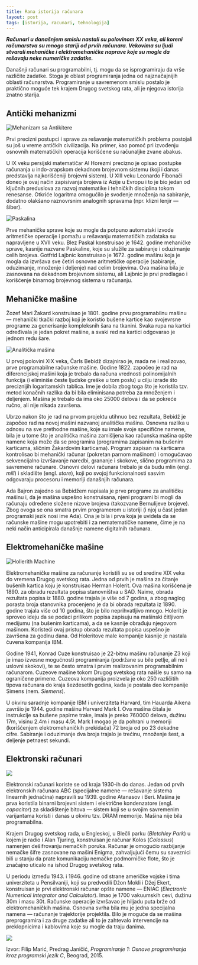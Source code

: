 ```yaml
---
title: Rana istorija računara
layout: post
tags: [istorija, racunari, tehnologija]
---
```


***Računari u današnjem smislu nastali su polovinom XX veka, ali koreni računarstva su mnogo stariji od prvih računara. Vekovima su ljudi stvarali mehaničke i elektromehaničke naprave koje su mogle da rešavaju neke numeričke zadatke.***

Današnji računari su programabilni, tj. mogu da se isprogramiraju da vrše različite zadatke. Stoga je oblast programiranja jedna od najznačajnijih oblasti računarstva. Programiranje u savremenom smislu postalo je praktično moguće tek krajem Drugog svetskog rata, ali je njegova istorija znatno starija.

## Antički mehanizmi

![Mehanizam sa Antikitere](https://upload.wikimedia.org/wikipedia/commons/thumb/5/5c/Antikythera_Mechanissem_w.jpg/673px-Antikythera_Mechanissem_w.jpg)

Prvi precizni postupci i sprave za rešavanje matematičkih problema postojali su još u vreme antičkih civilizacija. Na primer, kao pomoć pri izvođenju osnovnih matematičkih operacija korišćene su računaljke zvane abakus.

U IX veku persijski matematičar Al Horezmi precizno je opisao postupke računanja u indo-arapskom dekadnom brojevnom sistemu (koji i danas predstavlja najkorišćeniji brojevni sistem). U XIII veku Leonardo Fibonači doneo je ovaj način zapisivanja brojeva iz Azije u Evropu i to je bio jedan od ključnih preduslova za razvoj matematike i tehničkih disciplina tokom renesanse. Otkriće logaritma omogućilo je svođenje množenja na sabiranje, dodatno olakšano raznovrsnim analognih spravama (npr. klizni lenjir — šiber).

![Paskalina](https://upload.wikimedia.org/wikipedia/commons/thumb/7/78/Pascaline-CnAM_823-1-IMG_1506-black.jpg/400px-Pascaline-CnAM_823-1-IMG_1506-black.jpg)

Prve mehaničke sprave koje su mogle da potpuno automatski izvode aritmetičke operacije i pomažu u rešavanju matematičkih zadataka su napravljene u XVII veku. Blez Paskal konstruisao je 1642. godine mehaničke sprave, kasnije nazvane Paskaline, koje su služile za sabiranje i oduzimanje celih brojeva. Gotfrid Lajbnic konstruisao je 1672. godine mašinu koja je mogla da izvršava sve četiri osnovne aritmetičke operacije (sabiranje, oduzimanje, množenje i deljenje) nad celim brojevima. Ova mašina bila je zasnovana na dekadnom brojevnom sistemu, ali Lajbnic je prvi predlagao i korišćenje binarnog brojevnog sistema u računanju.

## Mehaničke mašine

Žozef Mari Žakard konstruisao je 1801. godine prvu
programabilnu mašinu — mehanički tkački razboj koji je koristio bušene kartice kao svojevrsne programe za generisanje kompleksnih šara na tkanini. Svaka rupa na kartici određivala je jedan pokret mašine, a svaki red na kartici odgovarao je jednom redu šare.

![Analitička mašina](http://ds-wordpress.haverford.edu/bitbybit/wp-content/uploads/2012/07/Chapter_2-60.jpg)

U prvoj polovini XIX veka, Čarls Bebidž dizajnirao je, mada ne i realizovao, prve programabilne računske mašine. Godine 1822. započeo je rad na diferencijskoj mašini koja je trebalo da računa vrednosti polinomijalnih funkcija (i eliminiše česte ljudske greške u tom poslu) u cilju izrade što preciznijih logaritamskih tablica. Ime je dobila zbog toga što je koristila tzv. metod konačnih razlika da bi bila eliminisana potreba za množenjem i deljenjem. Mašina je trebalo da ima oko 25000 delova i da se pokreće ručno, ali nije nikada završena.

Ubrzo nakon što je rad na prvom projektu utihnuo bez rezultata, Bebidž je započeo rad na novoj mašini nazvanoj analitička mašina. Osnovna razlika u odnosu na sve prethodne mašine, koje su imale svoje specifične namene, bila je u tome što je analitička mašina zamišljena kao računska mašina opšte namene koja može da se programira (programima zapisanim na bušenim karticama, sličnim Žakardovim karticama). Program zapisan na karticama kontrolisao bi mehanički računar (pokretan parnom mašinom) i omogućavao sekvencijalno izvršavanje naredbi, grananje i skokove, slično programima za savremene računare. Osnovni delovi računara trebalo je da budu mlin (engl. *mill*) i skladište (engl. *store*), koji po svojoj funkcionalnosti sasvim odgovaraju procesoru i memoriji današnjih računara.

Ada Bajron zajedno sa Bebidžem napisala je prve programe za analitičku mašinu i, da je mašina uspešno konstruisana, njeni programi bi mogli da računaju određene složene nizove brojeva (takozvane Bernulijeve brojeve). Zbog ovoga se ona smatra prvim programerom u istoriji (i njoj u čast jedan programski jezik nosi ime Ada). Ona je bila i prva koja je uvidela da se računske mašine mogu upotrebiti i za nematematičke namene, čime je na neki način anticipirala današnje namene digitalnih računara.

## Elektromehaničke mašine

![Hollerith Machine](https://upload.wikimedia.org/wikipedia/commons/thumb/4/4e/HollerithMachine.CHM.jpg/1024px-HollerithMachine.CHM.jpg)

Elektromehaničke mašine za računanje koristili
su se od sredine XIX veka do vremena Drugog svetskog rata. Jedna od prvih je mašina za čitanje bušenih kartica koju je konstruisao Herman Holerit. Ova mašina korišćena je 1890. za obradu rezultata popisa stanovništva u SAD. Naime, obrada rezultata popisa iz 1880. godine trajala je više od 7 godina, a zbog naglog porasta broja stanovnika procenjeno je da bi obrada rezultata iz 1890. godine trajala više od 10 godina, što je bilo neprihvatljivo mnogo. Holerit je sproveo ideju da se podaci prilikom popisa zapisuju na mašinski čitljivom medijumu (na bušenim karticama), a da se kasnije obrađuju njegovom mašinom. Koristeći ovaj pristup obrada rezultata popisa uspešno je završena za godinu dana. Od Holeritove male kompanije kasnije je nastala čuvena kompanija IBM.

Godine 1941, Konrad Cuze konstruisao je 22-bitnu mašinu računanje Z3 koji je imao izvesne mogućnosti programiranja (podržane su bile petlje, ali ne i uslovni skokovi), te se često smatra i prvim realizovanim programabilnim računarom. Cuzeove mašine tokom Drugog svetskog rata naišle su samo na ograničene primene. Cuzeova kompanija proizvela je oko 250 različitih tipova računara do kraja šezdesetih godina, kada je postala deo kompanije Simens (nem. *Siemens*).

U okviru saradnje kompanije IBM i univerziteta Harvard, tim Hauarda Aikena završio je 1944. godine mašinu Harvard Mark I. Ova mašina čitala je instrukcije sa bušene papirne trake, imala je preko 760000 delova, dužinu 17m, visinu 2.4m i masu 4.5t. Mark I mogao je da pohrani u memoriji (korišćenjem elektromehaničkih prekidača) 72 broja od po 23 dekadne cifre. Sabiranje i oduzimanje dva broja trajalo je trećinu, množenje šest, a deljenje petnaest sekundi.

## Elektronski računari

![](https://upload.wikimedia.org/wikipedia/commons/thumb/4/4b/Colossus.jpg/1024px-Colossus.jpg)

Elektronski računari koriste se od kraja 1930-ih do danas. Jedan od prvih elektronskih računara ABC (specijalne namene — rešavanje sistema linearnih jednačina) napravili su 1939. godine Atanasov i Beri. Mašina je prva koristila binarni brojevni sistem i električne kondenzatore (engl. *capacitor*) za skladištenje bitova — sistem koji se u svojim savremenim varijantama koristi i danas u okviru tzv. DRAM memorije. Mašina nije bila programabilna.

Krajem Drugog svetskog rada, u Engleskoj, u Blečli parku (*Bletchley Park*) u kojem je radio i Alan Tjuring, konstruisan je računar Kolos (*Colossus*) namenjen dešifrovanju nemačkih poruka. Računar je omogućio razbijanje nemačke šifre zasnovane na mašini Enigma, zahvaljujući čemu su saveznici bili u stanju da prate komunikaciju nemačke podmorničke flote, što je značajno uticalo na ishod Drugog svetskog rata.

U periodu između 1943. i 1946. godine od strane američke vojske i tima univerziteta u Pensilvaniji, koji su predvodili Džon Mokli i Džej Ekert, konstruisan je prvi elektronski računar opšte namene — ENIAC (*Electronic Numerical Integrator and Calculator*). Imao je 1700 vakuumskih cevi, dužinu 30m i masu 30t. Računske operacije izvršavao je hiljadu puta brže od elektromehaničkih mašina. Osnovna svrha bila mu je jedna specijalna namena — računanje trajektorije projektila. Bilo je moguće da se mašina preprogramira i za druge zadatke ali to je zahtevalo intervencije na preklopnicima i kablovima   koje su mogle da traju danima.

![](https://upload.wikimedia.org/wikipedia/commons/thumb/e/ee/Classic_shot_of_the_ENIAC_%28full_resolution%29.jpg/1024px-Classic_shot_of_the_ENIAC_%28full_resolution%29.jpg)


Izvor: Filip Marić, Predrag Janičić, *Programiranje 1: Osnove programiranja kroz programski jezik C*, Beograd, 2015.
